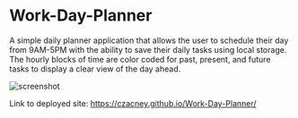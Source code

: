 # Work-Day-Planner

A simple daily planner application that allows the user to schedule their day from 9AM-5PM with the ability to save their daily tasks using local storage. The hourly blocks of time are color coded for past, present, and future tasks to display a clear view of the day ahead.

![screenshot](.Work-day-Panner/assets/screenshot.png)


Link to deployed site:
https://czacney.github.io/Work-Day-Planner/
